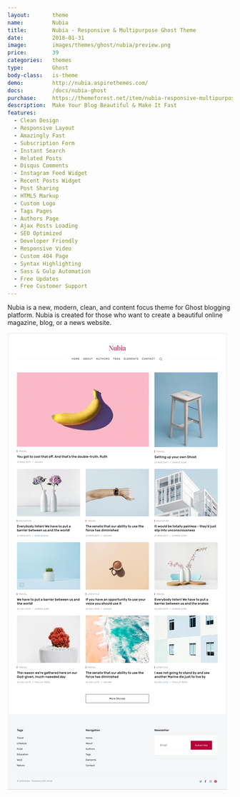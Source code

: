 ```yaml
---
layout:       theme
name:         Nubia
title:        Nubia - Responsive & Multipurpose Ghost Theme
date:         2018-01-31
image:        images/themes/ghost/nubia/preview.png
price:        39
categories:   themes
type:         Ghost
body-class:   is-theme
demo:         http://nubia.aspirethemes.com/
docs:         /docs/nubia-ghost
purchase:     https://themeforest.net/item/nubia-responsive-multipurpose-ghost-theme/21076246?ref=aspirethemes
description:  Make Your Blog Beautiful & Make It Fast
features:
  - Clean Design
  - Responsive Layout
  - Amazingly Fast
  - Subscription Form
  - Instant Search
  - Related Posts
  - Disqus Comments
  - Instagram Feed Widget
  - Recent Posts Widget
  - Post Sharing
  - HTML5 Markup
  - Custom Logo
  - Tags Pages
  - Authors Page
  - Ajax Posts Loading
  - SEO Optimized
  - Developer Friendly
  - Responsive Video
  - Custom 404 Page
  - Syntax Highlighting
  - Sass & Gulp Automation
  - Free Updates
  - Free Customer Support
---
```


Nubia is a new, modern, clean, and content focus theme for Ghost blogging platform. Nubia is created for those who want to create a beautiful online magazine, blog, or a news website.

![aspire-ghost-full-preview](/images/themes/ghost/nubia/full-preview.jpg)